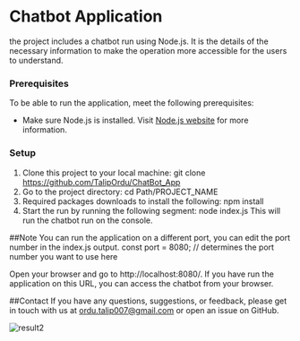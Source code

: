 # Chatbot Application

the project includes a chatbot run using Node.js.
It is the details of the necessary information to make the operation more accessible for the users to understand.

### Prerequisites

To be able to run the application, meet the following prerequisites:

- Make sure Node.js is installed. Visit [Node.js website](https://nodejs.org/) for more information.

### Setup

1. Clone this project to your local machine:
     git clone https://github.com/TalipOrdu/ChatBot_App
2. Go to the project directory:
     cd Path/PROJECT_NAME
3. Required packages downloads to install the following:
    npm install
4. Start the run by running the following segment:
     node index.js
This will run the chatbot run on the console.

##Note
You can run the application on a different port, you can edit the port number in the index.js output.
const port = 8080; // determines the port number you want to use here

Open your browser and go to http://localhost:8080/. If you have run the application on this URL, you can access the chatbot from your browser.

##Contact
If you have any questions, suggestions, or feedback, please get in touch with us at ordu.talip007@gmail.com or open an issue on GitHub.

![result2](https://github.com/TalipOrdu/ChatBot_App/assets/80225142/0d2a3158-a595-4dcf-b3ca-aad24965e2a3)
